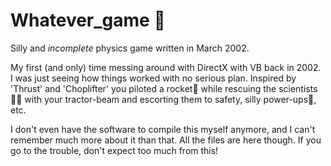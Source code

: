 # Whatever_game 🚀
Silly and *incomplete* physics game written in March 2002.

My first (and only) time messing around with DirectX with VB back in 2002. I was just seeing how things worked with no serious plan. Inspired by 'Thrust' and 'Choplifter' you piloted a rocket🚀 while rescuing the scientists🧑‍🔬 with your tractor-beam and escorting them to safety, silly power-ups💊, etc.

I don't even have the software to compile this myself anymore, and I can't remember much more about it than that. All the files are here though. If you go to the trouble, don't expect too much from this!
